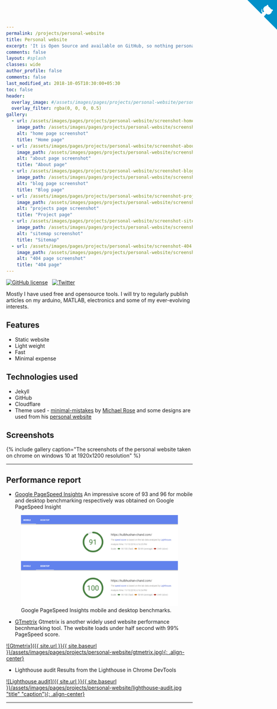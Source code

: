 ```yaml
---
permalink: /projects/personal-website
title: Personal website
excerpt: 'It is Open Source and available on GitHub, so nothing personal then 🤔'
comments: false
layout: #splash
classes: wide
author_profile: false
comments: false
last_modified_at: 2018-10-05T10:30:00+05:30
toc: false
header:
  overlay_image: #/assets/images/pages/projects/personal-website/personal-website-header.jpg
  overlay_filter: rgba(0, 0, 0, 0.5)
gallery:
  - url: /assets/images/pages/projects/personal-website/screenshot-home.jpg
    image_path: /assets/images/pages/projects/personal-website/screenshot-home.jpg
    alt: "home page screenshot"
    title: "Home page"
  - url: /assets/images/pages/projects/personal-website/screenshot-about.jpg
    image_path: /assets/images/pages/projects/personal-website/screenshot-about.jpg
    alt: "about page screenshot"
    title: "About page"
  - url: /assets/images/pages/projects/personal-website/screenshot-blog.jpg
    image_path: /assets/images/pages/projects/personal-website/screenshot-blog.jpg
    alt: "blog page screenshot"
    title: "Blog page"
  - url: /assets/images/pages/projects/personal-website/screenshot-projects.jpg
    image_path: /assets/images/pages/projects/personal-website/screenshot-projects.jpg
    alt: "projects page screenshot"
    title: "Project page"
  - url: /assets/images/pages/projects/personal-website/screenshot-sitemap.jpg
    image_path: /assets/images/pages/projects/personal-website/screenshot-sitemap.jpg
    alt: "sitemap screenshot"
    title: "Sitemap"
  - url: /assets/images/pages/projects/personal-website/screenshot-404.jpg
    image_path: /assets/images/pages/projects/personal-website/screenshot-404.jpg
    alt: "404 page screenshot"
    title: "404 page"        
---
```


<a href="https://github.com/Kulbhushan-Chand/Kulbhushan-Chand.github.io" class="github-corner" aria-label="View source on GitHub"><svg width="80" height="80" viewBox="0 0 250 250" style="fill:#0391C9; color:#fff; position: absolute; top: 0; border: 0; right: 0;" aria-hidden="true"><path d="M0,0 L115,115 L130,115 L142,142 L250,250 L250,0 Z"></path><path d="M128.3,109.0 C113.8,99.7 119.0,89.6 119.0,89.6 C122.0,82.7 120.5,78.6 120.5,78.6 C119.2,72.0 123.4,76.3 123.4,76.3 C127.3,80.9 125.5,87.3 125.5,87.3 C122.9,97.6 130.6,101.9 134.4,103.2" fill="currentColor" style="transform-origin: 130px 106px;" class="octo-arm"></path><path d="M115.0,115.0 C114.9,115.1 118.7,116.5 119.8,115.4 L133.7,101.6 C136.9,99.2 139.9,98.4 142.2,98.6 C133.8,88.0 127.5,74.4 143.8,58.0 C148.5,53.4 154.0,51.2 159.7,51.0 C160.3,49.4 163.2,43.6 171.4,40.1 C171.4,40.1 176.1,42.5 178.8,56.2 C183.1,58.6 187.2,61.8 190.9,65.4 C194.5,69.0 197.7,73.2 200.1,77.6 C213.8,80.2 216.3,84.9 216.3,84.9 C212.7,93.1 206.9,96.0 205.4,96.6 C205.1,102.4 203.0,107.8 198.3,112.5 C181.9,128.9 168.3,122.5 157.7,114.1 C157.9,116.9 156.7,120.9 152.7,124.9 L141.0,136.5 C139.8,137.7 141.6,141.9 141.8,141.8 Z" fill="currentColor" class="octo-body"></path></svg></a><style>.github-corner:hover .octo-arm{animation:octocat-wave 560ms ease-in-out}@keyframes octocat-wave{0%,100%{transform:rotate(0)}20%,60%{transform:rotate(-25deg)}40%,80%{transform:rotate(10deg)}}@media (max-width:500px){.github-corner:hover .octo-arm{animation:none}.github-corner .octo-arm{animation:octocat-wave 560ms ease-in-out}}</style>


[![GitHub license](https://img.shields.io/github/license/Kulbhushan-Chand/Kulbhushan-Chand.github.io.svg?style=for-the-badge&logo=github&logoColor=white&maxAge=86400&longCache=true)](https://github.com/Kulbhushan-Chand/Kulbhushan-Chand.github.io/blob/master/LICENSE)
&nbsp;
[![Twitter](https://img.shields.io/twitter/url/https/github.com/Kulbhushan-Chand/Kulbhushan-Chand.github.io.svg?style=for-the-badge&logo=twitter&maxAge=86400&longCache=true)](https://twitter.com/intent/tweet?text=Wow:&url=https%3A%2F%2Fgithub.com%2FKulbhushan-Chand%2FKulbhushan-Chand.github.io)


Mostly I have used free and opensource tools. I will try to regularly publish articles on my arduino, MATLAB, electronics and some of my ever-evolving interests.



## Features
- Static website
- Light weight
- Fast
- Minimal expense

## Technologies used
- Jekyll
- GitHub
- Cloudflare
- Theme used - [minimal-mistakes](https://github.com/mmistakes/minimal-mistakes) by [Michael Rose](https://twitter.com/mmistakes) and some designs are used from his [personal website](https://mademistakes.com)


## Screenshots

{% include gallery caption="The screenshots of the personal website taken on chrome on windows 10 at 1920x1200 resolution" %}


---
## Performance report

- [Google PageSpeed Insights](https://developers.google.com/speed/pagespeed/insights/)
An impressive score of 93 and 96 for mobile and desktop benchmarking respectively was obtained on Google PageSpeed Insight 

<figure class="">
    <a href="/assets/images/pages/projects/personal-website/google-pagespeed-insights-mobile.png"><img src="/assets/images/pages/projects/personal-website/google-pagespeed-insights-mobile.png"></a>
    <a href="/assets/images/pages/projects/personal-website/google-pagespeed-insights-desktop.png"><img src="/assets/images/pages/projects/personal-website/google-pagespeed-insights-desktop.png"></a>
    <figcaption>Google PageSpeed Insights mobile and desktop benchmarks.</figcaption>
</figure>
       

- [GTmetrix](https://gtmetrix.com/)
Gtmetrix is another widely used website performance becnhmarking tool. The website loads under half second with 99% PageSpeed score.

[![Gtmetrix]({{ site.url }}{{ site.baseurl }}/assets/images/pages/projects/personal-website/gtmetrix.jpg){: .align-center}](/assets/images/pages/projects/personal-website/gtmetrix.jpg)


- Lighthouse audit
Results from the Lighthouse in Chrome DevTools

[![Lighthouse audit]({{ site.url }}{{ site.baseurl }}/assets/images/pages/projects/personal-website/lighthouse-audit.jpg "title" "caption"){: .align-center}](/assets/images/pages/projects/personal-website/lighthouse-audit.jpg)

---
